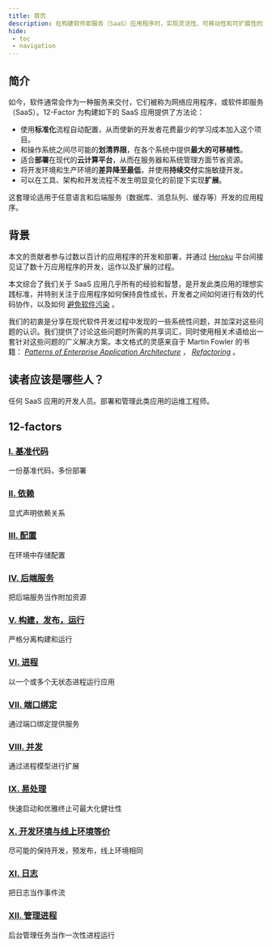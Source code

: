 ```yaml
---
title: 首页
description: 在构建软件即服务（SaaS）应用程序时，实现灵活性、可移动性和可扩展性的方法。
hide:
 - toc
 - navigation
---
```


## 简介

如今，软件通常会作为一种服务来交付，它们被称为网络应用程序，或软件即服务（SaaS）。12-Factor 为构建如下的 SaaS 应用提供了方法论：

* 使用**标准化**流程自动配置，从而使新的开发者花费最少的学习成本加入这个项目。
* 和操作系统之间尽可能的**划清界限**，在各个系统中提供**最大的可移植性**。
* 适合**部署**在现代的**云计算平台**，从而在服务器和系统管理方面节省资源。
* 将开发环境和生产环境的**差异降至最低**，并使用**持续交付**实施敏捷开发。
* 可以在工具、架构和开发流程不发生明显变化的前提下实现**扩展**。

这套理论适用于任意语言和后端服务（数据库、消息队列、缓存等）开发的应用程序。

## 背景

本文的贡献者参与过数以百计的应用程序的开发和部署，并通过 [Heroku](http://www.heroku.com/) 平台间接见证了数十万应用程序的开发，运作以及扩展的过程。

本文综合了我们关于 SaaS 应用几乎所有的经验和智慧，是开发此类应用的理想实践标准，并特别关注于应用程序如何保持良性成长，开发者之间如何进行有效的代码协作，以及如何 [避免软件污染](http://blog.heroku.com/archives/2011/6/28/the_new_heroku_4_erosion_resistance_explicit_contracts/) 。

我们的初衷是分享在现代软件开发过程中发现的一些系统性问题，并加深对这些问题的认识。我们提供了讨论这些问题时所需的共享词汇，同时使用相关术语给出一套针对这些问题的广义解决方案。本文格式的灵感来自于 Martin Fowler 的书籍： *[Patterns of Enterprise Application Architecture](http://books.google.com/books/about/Patterns_of_enterprise_application_archi.html?id=FyWZt5DdvFkC)* ， *[Refactoring](http://books.google.com/books/about/Refactoring.html?id=1MsETFPD3I0C)* 。

## 读者应该是哪些人？

任何 SaaS 应用的开发人员。部署和管理此类应用的运维工程师。

## 12-factors

### [I. 基准代码](./codebase.md)

一份基准代码，多份部署

### [II. 依赖](./dependencies.md)

显式声明依赖关系

### [III. 配置](./config.md)

在环境中存储配置

### [IV. 后端服务](./backing-services.md)

把后端服务当作附加资源

### [V. 构建，发布，运行](./build-release-run.md)

严格分离构建和运行

### [VI. 进程](./processes.md)

以一个或多个无状态进程运行应用

### [VII. 端口绑定](./port-binding.md)

通过端口绑定提供服务

### [VIII. 并发](./concurrency.md)

通过进程模型进行扩展

### [IX. 易处理](./disposability.md)

快速启动和优雅终止可最大化健壮性

### [X. 开发环境与线上环境等价](./dev-prod-parity.md)

尽可能的保持开发，预发布，线上环境相同

### [XI. 日志](./logs.md)

把日志当作事件流

### [XII. 管理进程](./admin-processes.md)

后台管理任务当作一次性进程运行
